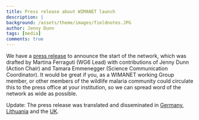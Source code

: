 ```yaml
---
title: Press release about WIMANET launch
description: |
background: /assets/theme/images/fieldnotes.JPG
author: Jenny Dunn
tags: [media]
comments: true
---
```


We have a [press release](/assets/docs/WIMANETpressRelease_EN.docx) to announce the start of the network, which was drafted by Martina Ferraguti (WG6 Lead) with contributions of Jenny Dunn (Action Chair) and Tamara Emmenegger (Science Communication Coordinator). It would be great if you, as a WIMANET working Group member, or other members of the wildlife malaria community could circulate this to the press office at your institution, so we can spread word of the network as wide as possible.

Update: The press release was translated and disseminated in [Germany](https://www.uni-hohenheim.de/pressemitteilung?tx_ttnews%5Btt_news%5D=60998&cHash=044980396de6ad4c48172e05b2ca236c), [Lithuania](https://gamtostyrimai.lt/nauja-tarptautine-iniciatyva-tirti-kraujasiurbiu-vabzdziu-platinamus-parazitus-wildlife-malaria-network-wimanet/) and the [UK](https://news.lincoln.ac.uk/2024/01/17/lincoln-to-lead-global-initiative-to-study-vector-borne-malaria-parasites-in-wildlife/).
